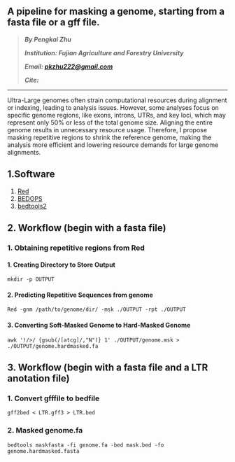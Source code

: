 ## A pipeline for masking a genome, starting from a fasta file or a gff file.

> ***By Pengkai Zhu***
> 
> ***Institution: Fujian Agriculture and Forestry University***
> 
>  ***Email: pkzhu222@gmail.com***
> 
>  ***Cite:***
>  
>


------

Ultra-Large genomes often strain computational resources during alignment or indexing, leading to analysis issues. However, some analyses focus on specific genome regions, like exons, introns, UTRs, and key loci, which may represent only 50% or less of the total genome size. Aligning the entire genome results in unnecessary resource usage. Therefore, I propose masking repetitive regions to shrink the reference genome, making the analysis more efficient and lowering resource demands for large genome alignments.
## 1.Software
1. [Red](https://anaconda.org/bioconda/red/files)
2. [BEDOPS](https://bedops.readthedocs.io/en/latest/index.html)
3. [bedtools2](https://github.com/arq5x/bedtools2)

## 2. Workflow (begin with a fasta file)
### 1. Obtaining repetitive regions from Red
#### 1. Creating Directory to Store Output
```
mkdir -p OUTPUT
```
#### 2. Predicting Repetitive Sequences from genome
```
Red -gnm /path/to/genome/dir/ -msk ./OUTPUT -rpt ./OUTPUT
```
#### 3. Converting Soft-Masked Genome to Hard-Masked Genome
```
awk '!/>/ {gsub(/[atcg]/,"N")} 1' ./OUTPUT/genome.msk > ./OUTPUT/genome.hardmasked.fa
```

## 3. Workflow (begin with a fasta file and a LTR anotation file)
### 1. Convert gfffile to bedfile
```
gff2bed < LTR.gff3 > LTR.bed
```
### 2. Masked genome.fa
```
bedtools maskfasta -fi genome.fa -bed mask.bed -fo genome.hardmasked.fasta
```
